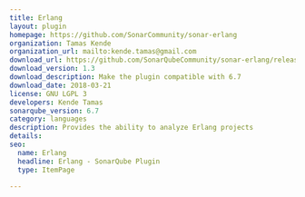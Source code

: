 ```yaml
---
title: Erlang
layout: plugin
homepage: https://github.com/SonarCommunity/sonar-erlang
organization: Tamas Kende
organization_url: mailto:kende.tamas@gmail.com
download_url: https://github.com/SonarQubeCommunity/sonar-erlang/releases/download/1.3/sonar-erlang-plugin.jar
download_version: 1.3
download_description: Make the plugin compatible with 6.7
download_date: 2018-03-21
license: GNU LGPL 3
developers: Kende Tamas
sonarqube_version: 6.7
category: languages
description: Provides the ability to analyze Erlang projects
details: 
seo: 
  name: Erlang
  headline: Erlang - SonarQube Plugin
  type: ItemPage

---
```

